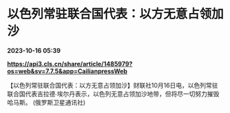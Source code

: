# 以色列常驻联合国代表：以方无意占领加沙

**2023-10-16 05:39**

**https://api3.cls.cn/share/article/1485979?os=web&sv=7.7.5&app=CailianpressWeb**

【以色列常驻联合国代表：以方无意占领加沙】财联社10月16日电，以色列常驻联合国代表吉拉德∙埃尔丹表示，以色列无意占领加沙地带，但将尽一切努力摧毁哈马斯。 (俄罗斯卫星通讯社)